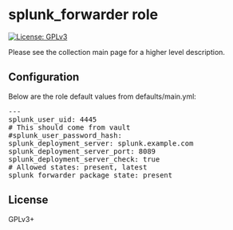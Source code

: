 # splunk_forwarder role

[![License: GPLv3](https://img.shields.io/badge/license-GPLv3-brightgreen.svg)](https://www.gnu.org/licenses/gpl-3.0)

Please see the collection main page for a higher level description.

## Configuration

Below are the role default values from defaults/main.yml:

<pre>
---
splunk_user_uid: 4445
# This should come from vault
#splunk_user_password_hash:
splunk_deployment_server: splunk.example.com
splunk_deployment_server_port: 8089
splunk_deployment_server_check: true
# Allowed states: present, latest
splunk_forwarder_package_state: present
</pre>

## License

GPLv3+
